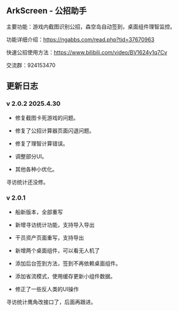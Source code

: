 ## ArkScreen - 公招助手

主要功能：游戏内截图识别公招，森空岛自动签到，桌面组件理智监控。

功能详细介绍：https://ngabbs.com/read.php?tid=37670963

快速公招使用方法：https://www.bilibili.com/video/BV1624y1q7Cv

交流群：924153470

## 更新日志

### v 2.0.2	2025.4.30

* 修复截图卡死游戏的问题。

* 修复了公招计算器页面闪退问题。

* 修复了理智计算错误。
* 调整部分UI。
* 其他各种小优化。

寻访统计还没修。

### v 2.0.1 

* 船新版本，全部重写

* 新增寻访统计功能，支持导入导出

* 干员资产页面重写，支持导出

* 新增两个桌面组件，可以看无人机了

* 添加后台签到方法，签到不再依赖桌面组件。

* 添加省流模式，使用缓存更新小组件数据。

* 修正了一些反人类的UI操作

寻访统计鹰角改接口了，后面再跟进。

